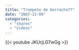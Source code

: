 ```yaml
---
title: "Trompete de borracha??"
date: "2007-11-09"
categories:
  - "shares"
  - "videos"
---
```


{{< youtube JKUrjLG7wGg >}}
